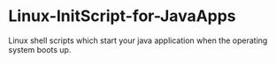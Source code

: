 Linux-InitScript-for-JavaApps
=============================

Linux shell scripts which start your java application when the operating system boots up.
